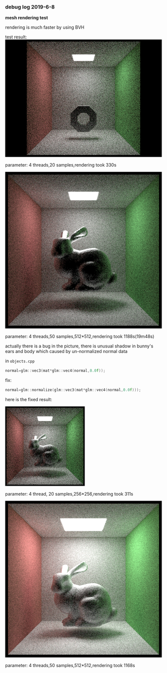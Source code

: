 ### debug log 2019-6-8
**mesh rendering test**

rendering is much faster by using BVH

test result:
![](img/torus330s.png)

parameter:
4 threads,20 samples,rendering took 330s


![](img/bunny1188s.png)

parameter:
4 threads,50 samples,512*512,rendering took 1188s(19m48s)

actually there is a bug in the picture, there is unusual shadow in bunny's ears and body which caused by un-normalized normal data

in `objects.cpp`

```cpp
normal=glm::vec3(mat*glm::vec4(normal,0.0f));
```

fix:

```cpp
normal=glm::normalize(glm::vec3(mat*glm::vec4(normal,0.0f)));
```

here is the fixed result:

![](img/bunny311s.png)

parameter:
4 thread, 20 samples,256*256,rendering took 311s

![](img/bunny1168s.png)

parameter:
4 threads,50 samples,512*512,rendering took 1168s

